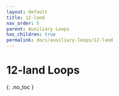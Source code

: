 ```yaml
---
layout: default
title: 12-land
nav_order: 5
parent: Auxiliary Loops
has_children: true
permalink: docs/auxiliary-loops/12-land
---
```


# 12-land Loops

{: .no_toc }
